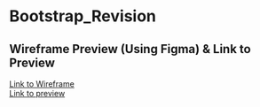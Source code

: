 # Bootstrap_Revision

<h2>Wireframe Preview (Using Figma) & Link to Preview</h2>

<a href="https://www.figma.com/file/RPHpIeMz6toWf8CdfmSqul/Untitled?type=whiteboard&node-id=0%3A1&t=1n5pVZqgHQj1oeQS-1">Link to Wireframe<a />
  <br />
<a href="https://ixgnoy.github.io/Bootstrap_Revision/">Link to preview <a />

